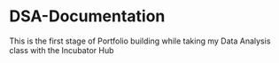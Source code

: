 # DSA-Documentation
This is the first stage of Portfolio building while taking my Data Analysis class with the Incubator Hub
